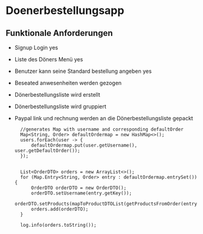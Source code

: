 # Doenerbestellungsapp

## Funktionale Anforderungen
- Signup Login yes
- Liste des Döners Menü yes
- Benutzer kann seine Standard bestellung angeben yes
- Beseated anwesenheiten werden gezogen 
- Dönerbestellungsliste wird erstellt
- Dönerbestellungsliste wird gruppiert
- Paypal link und rechnung werden an die Dönerbestellungsliste gepackt





        //generates Map with username and corresponding defaultOrder
        Map<String, Order> defaultOrdermap = new HashMap<>();
        users.forEach(user -> {
            defaultOrdermap.put(user.getUsername(), user.getDefaultOrder());
        });


        List<OrderDTO> orders = new ArrayList<>();
        for (Map.Entry<String, Order> entry : defaultOrdermap.entrySet()) {
            OrderDTO orderDTO = new OrderDTO();
            orderDTO.setUsername(entry.getKey());
            orderDTO.setProducts(mapToProductDTOList(getProductsFromOrder(entry.getValue())));
            orders.add(orderDTO);
        }

        log.info(orders.toString());